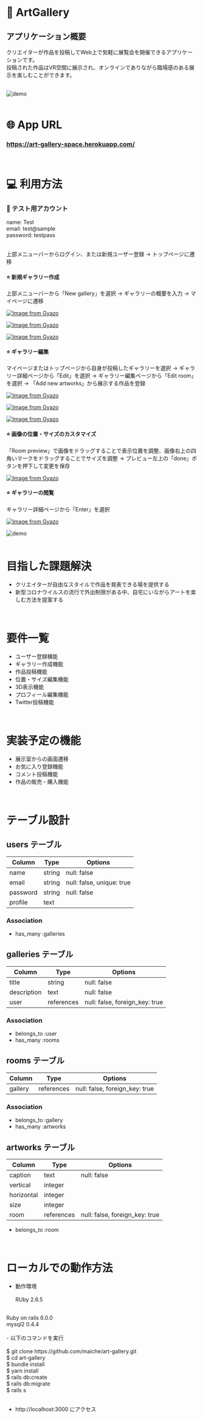 # 🎨 ArtGallery

## アプリケーション概要
クリエイターが作品を投稿してWeb上で気軽に展覧会を開催できるアプリケーションです。<br>
投稿された作品はVR空間に展示され、オンラインでありながら臨場感のある展示を楽しむことができます。<br><br>

![demo](https://user-images.githubusercontent.com/13264818/112143126-cd84c180-8c1a-11eb-9ebd-f23d679b3f8a.gif)<br><br>

# 🌐 App URL
### **https://art-gallery-space.herokuapp.com/**

<br>

# 💻 利用方法

### 👤 テスト用アカウント
name: Test<br>
email: test@sample<br>
password: testpass<br><br>

上部メニューバーからログイン、または新規ユーザー登録 → トップページに遷移

#### ⭐️ 新規ギャラリー作成
上部メニューバーから「New gallery」を選択 → ギャラリーの概要を入力 → マイページに遷移
<br>

[![Image from Gyazo](https://i.gyazo.com/91827cdd89d0b5c066b818a6c4cd1af1.jpg)](https://gyazo.com/91827cdd89d0b5c066b818a6c4cd1af1)

[![Image from Gyazo](https://i.gyazo.com/44fc0bb098c5070aeb94e4694bf489da.jpg)](https://gyazo.com/44fc0bb098c5070aeb94e4694bf489da)

[![Image from Gyazo](https://i.gyazo.com/63b46f1e79d087dc7d651bef56086705.png)](https://gyazo.com/63b46f1e79d087dc7d651bef56086705)

#### ⭐️ ギャラリー編集
マイページまたはトップページから自身が投稿したギャラリーを選択 → ギャラリー詳細ページから「Edit」を選択 → ギャラリー編集ページから「Edit room」を選択 → 「Add new artworks」から展示する作品を登録
<br>

[![Image from Gyazo](https://i.gyazo.com/2ca60d79884a7e7880a8f426d2648546.jpg)](https://gyazo.com/2ca60d79884a7e7880a8f426d2648546)

[![Image from Gyazo](https://i.gyazo.com/62f3d683ccafcadc943ff57ffba8f744.png)](https://gyazo.com/62f3d683ccafcadc943ff57ffba8f744)

[![Image from Gyazo](https://i.gyazo.com/0bf67cf256daf4b243c84aec37e8fdc5.png)](https://gyazo.com/0bf67cf256daf4b243c84aec37e8fdc5)

#### ⭐️ 画像の位置・サイズのカスタマイズ
「Room preview」で画像をドラッグすることで表示位置を調整、画像右上の四角いマークをドラッグすることでサイズを調整 → プレビュー左上の「done」ボタンを押下して変更を保存

[![Image from Gyazo](https://i.gyazo.com/6be02c2c2b8fe86809856c33db58779c.gif)](https://gyazo.com/6be02c2c2b8fe86809856c33db58779c)

#### ⭐️ ギャラリーの閲覧
ギャラリー詳細ページから「Enter」を選択

[![Image from Gyazo](https://i.gyazo.com/2ca60d79884a7e7880a8f426d2648546.jpg)](https://gyazo.com/2ca60d79884a7e7880a8f426d2648546)

![demo](https://user-images.githubusercontent.com/13264818/112143126-cd84c180-8c1a-11eb-9ebd-f23d679b3f8a.gif)<br><br>


# 目指した課題解決
- クリエイターが自由なスタイルで作品を発表できる場を提供する
- 新型コロナウイルスの流行で外出制限がある中、自宅にいながらアートを楽しむ方法を提案する

<br>

# 要件一覧
- ユーザー登録機能
- ギャラリー作成機能
- 作品投稿機能
- 位置・サイズ編集機能
- 3D表示機能
- プロフィール編集機能
- Twitter投稿機能

<br>

# 実装予定の機能
- 展示室からの画面遷移
- お気に入り登録機能
- コメント投稿機能
- 作品の販売・購入機能

<br>

# テーブル設計

## users テーブル

| Column   | Type   | Options                   |
| -------- | ------ | ------------------------- |
| name     | string | null: false               |
| email    | string | null: false, unique: true |
| password | string | null: false               |
| profile  | text   |                           |

### Association

- has_many :galleries

## galleries テーブル

| Column      | Type       | Options                        |
| ----------- | ---------- | ------------------------------ |
| title       | string     | null: false                    |
| description | text       | null: false                    |
| user        | references | null: false, foreign_key: true |

### Association

- belongs_to :user
- has_many :rooms

## rooms テーブル

| Column      | Type       | Options                        |
| ----------- | ---------- | ------------------------------ |
| gallery     | references | null: false, foreign_key: true |

### Association

- belongs_to :gallery
- has_many :artworks

## artworks テーブル

| Column      | Type       | Options                        |
| ----------- | ---------- | ------------------------------ |
| caption     | text       | null: false                    |
| vertical    | integer    |                                |
| horizontal  | integer    |                                |
| size        | integer    |                                |
| room        | references | null: false, foreign_key: true |

- belongs_to :room

<br>

# ローカルでの動作方法

- 動作環境
<br><br>
RUby 2.6.5
<br>
Ruby on rails 6.0.0
<br>
mysql2 0.4.4
<br><br>
- 以下のコマンドを実行
<br><br>
$ git clone https://github.com/maiche/art-gallery.git
<br>
$ cd art-gallery
<br>
$ bundle install
<br>
$ yarn install
<br>
$ rails db:create
<br>
$ rails db:migrate
<br>
$ rails s
<br><br>

- http://localhost:3000 にアクセス
